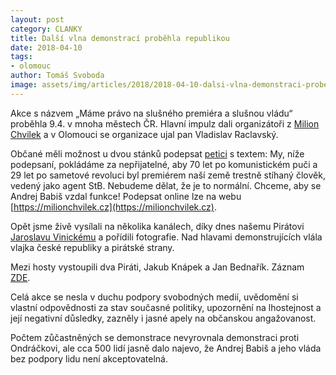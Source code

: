 ```yaml
---
layout: post
category: CLANKY
title: Další vlna demonstrací proběhla republikou
date: 2018-04-10
tags: 
- olomouc
author: Tomáš Svoboda
image: assets/img/articles/2018/2018-04-10-dalsi-vlna-demonstraci-probehla-republikou.jpg   #751x422 pixelu
---
```

Akce s názvem „Máme právo na slušného premiéra a slušnou vládu“ proběhla 9.4. v mnoha městech ČR. Hlavní impulz dali organizátoři z [Milion Chvilek](https://milionchvilek.cz/) a v Olomouci se organizace ujal pan Vladislav Raclavský.

Občané měli možnost u dvou stánků podepsat [petici](https://milionchvilek.cz/) s textem: My, níže podepsaní, pokládáme za nepřijatelné, aby 70 let po komunistickém puči a 29 let po sametové revoluci byl premiérem naší země trestně stíhaný člověk, vedený jako agent StB. Nebudeme dělat, že je to normální. Chceme, aby se Andrej Babiš vzdal funkce! Podepsat online lze na webu [https://milionchvilek.cz](https://milionchvilek.cz).

Opět jsme živě vysílali na několika kanálech, díky dnes našemu Pirátovi [Jaroslavu Vinickému](https://www.facebook.com/jaroslav.vinicky) a pořídili fotografie. Nad hlavami demonstrujících vlála vlajka české republiky a pirátské strany.

Mezi hosty vystoupili dva Piráti, Jakub Knápek a Jan Bednařík. Záznam [ZDE](https://www.facebook.com/piratiOlomoucko/videos/1735620629831662/). 

Celá akce se nesla v duchu podpory svobodných medií, uvědomění si vlastní odpovědnosti za stav současné politiky, upozornění na lhostejnost a její negativní důsledky, zazněly i jasné apely na občanskou angažovanost.

Počtem zůčastněných se demonstrace nevyrovnala demonstraci proti Ondráčkovi, ale cca 500 lidí jasně dalo najevo, že Andrej Babiš a jeho vláda bez podpory lidu není akceptovatelná.
